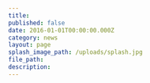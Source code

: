 ```yaml
---
title:
published: false
date: 2016-01-01T00:00:00.000Z
category: news
layout: page
splash_image_path: /uploads/splash.jpg
file_path:
description:
---
```

